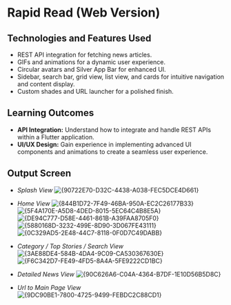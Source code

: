 # Rapid Read (Web Version)
## Technologies and Features Used
- REST API integration for fetching news articles.
- GIFs and animations for a dynamic user experience.
- Circular avatars and Silver App Bar for enhanced UI.
- Sidebar, search bar, grid view, list view, and cards for intuitive navigation and content display.
- Custom shades and URL launcher for a polished finish.

## Learning Outcomes
- **API Integration:** Understand how to integrate and handle REST APIs within a Flutter application.
- **UI/UX Design:** Gain experience in implementing advanced UI components and animations to create a seamless user experience.

## Output Screen 
- *Splash View*
![{90722E70-D32C-4438-A038-FEC5DCE4D661}](https://github.com/user-attachments/assets/4ea5286b-cdef-4cba-af89-b25e2ec5ff65)

- *Home View*
![{844B1D72-7F49-46BA-950A-EC2C26177B33}](https://github.com/user-attachments/assets/1dc94f3b-2da5-4c15-9301-5eb98ee31b76)
![{5F4A170E-A5D8-4DED-8015-5EC64C4B8E5A}](https://github.com/user-attachments/assets/8032126d-2d3b-4077-a75e-bc4eab0fe869)
![{DE94C777-D58E-4461-861B-A39FAA8705F0}](https://github.com/user-attachments/assets/ac31438b-3d85-4725-8f1b-959537ee0665)
![{5880168D-3232-499E-8D90-3D067FE43111}](https://github.com/user-attachments/assets/bea50dc8-2ff0-40eb-bcfe-351e9ae8952d)
![{0C329AD5-2E48-44C7-8118-0F0D7C49DABB}](https://github.com/user-attachments/assets/6c033036-208b-481a-86f5-767afdeaac37)

- *Category / Top Stories / Search View*
![{3AE88DE4-584B-4DA4-9C09-CA530367630E}](https://github.com/user-attachments/assets/9b7fbfa2-406a-424a-8159-f45542738f45)
![{F6C342D7-FE49-4FD5-8A4A-5FE9222CD1BC}](https://github.com/user-attachments/assets/c95910cd-f1e4-4958-b153-7d751d392c36)

- *Detailed News View*
![{90C626A6-C04A-4364-B7DF-1E10D56B5D8C}](https://github.com/user-attachments/assets/2d254f64-d718-470a-9fd8-af3a6aa4f5b1)

- *Url to Main Page View*
![{9DC90BE1-7800-4725-9499-FEBDC2C88CD1}](https://github.com/user-attachments/assets/5fb9f301-43ee-45cf-83fc-ab11310e76fe)
